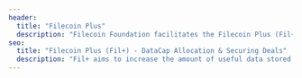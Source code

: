 ```yaml
---
header:
  title: "Filecoin Plus"
  description: "Filecoin Foundation facilitates the Filecoin Plus (Fil+) program. Fil+ aims to increase the amount of useful data stored on the Filecoin network."
seo:
  title: "Filecoin Plus (Fil+) - DataCap Allocation & Securing Deals"
  description: "Fil+ aims to increase the amount of useful data stored on the Filecoin network. Learn how to participate. Discover the projects that apply for and receive DataCap."
---
```

